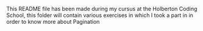 This README file has been made during my cursus at the Holberton Coding School, this folder will contain
various exercises in which I took a part in in order to know more about Pagination
